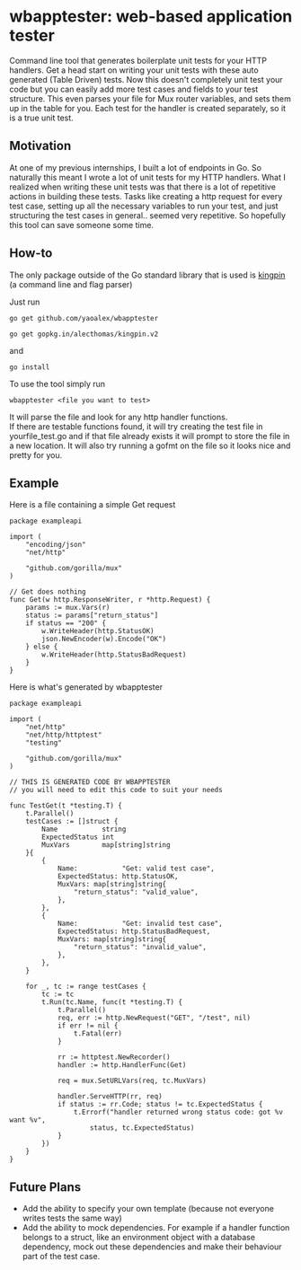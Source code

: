 # wbapptester: web-based application tester

Command line tool that generates boilerplate unit tests for your HTTP handlers. Get a head start on writing your unit tests with these auto generated (Table Driven) tests. Now this doesn't completely unit test your code but you can easily add more test cases and fields to your test structure. This even parses your file for Mux router variables, and sets them up in the table for you. Each test for the handler is created separately, so it is a true unit test.

## Motivation

At one of my previous internships, I built a lot of endpoints in Go. So naturally this meant I wrote a lot of unit tests for my HTTP handlers. What I realized when writing these unit tests was that there is a lot of repetitive actions in building these tests. Tasks like creating a http request for every test case, setting up all the necessary variables to run your test, and just structuring the test cases in general.. seemed very repetitive. So hopefully this tool can save someone some time.

## How-to

The only package outside of the Go standard library that is used is [kingpin](https://github.com/alecthomas/kingpin) (a command line and flag parser)

Just run

`go get github.com/yaoalex/wbapptester`

`go get gopkg.in/alecthomas/kingpin.v2`

and

`go install`

To use the tool simply run

`wbapptester <file you want to test>`

It will parse the file and look for any http handler functions.  
If there are testable functions found, it will try creating the test file in yourfile_test.go and if that file already exists it will prompt to store the file in a new location. It will also try running a gofmt on the file so it looks nice and pretty for you.

## Example

Here is a file containing a simple Get request

```
package exampleapi

import (
	"encoding/json"
	"net/http"

	"github.com/gorilla/mux"
)

// Get does nothing
func Get(w http.ResponseWriter, r *http.Request) {
	params := mux.Vars(r)
	status := params["return_status"]
	if status == "200" {
		w.WriteHeader(http.StatusOK)
		json.NewEncoder(w).Encode("OK")
	} else {
		w.WriteHeader(http.StatusBadRequest)
	}
}
```

Here is what's generated by wbapptester

```
package exampleapi

import (
	"net/http"
	"net/http/httptest"
	"testing"

	"github.com/gorilla/mux"
)

// THIS IS GENERATED CODE BY WBAPPTESTER
// you will need to edit this code to suit your needs

func TestGet(t *testing.T) {
	t.Parallel()
	testCases := []struct {
		Name           string
		ExpectedStatus int
		MuxVars        map[string]string
	}{
		{
			Name:           "Get: valid test case",
			ExpectedStatus: http.StatusOK,
			MuxVars: map[string]string{
				"return_status": "valid_value",
			},
		},
		{
			Name:           "Get: invalid test case",
			ExpectedStatus: http.StatusBadRequest,
			MuxVars: map[string]string{
				"return_status": "invalid_value",
			},
		},
	}

	for _, tc := range testCases {
		tc := tc
		t.Run(tc.Name, func(t *testing.T) {
			t.Parallel()
			req, err := http.NewRequest("GET", "/test", nil)
			if err != nil {
				t.Fatal(err)
			}

			rr := httptest.NewRecorder()
			handler := http.HandlerFunc(Get)

			req = mux.SetURLVars(req, tc.MuxVars)

			handler.ServeHTTP(rr, req)
			if status := rr.Code; status != tc.ExpectedStatus {
				t.Errorf("handler returned wrong status code: got %v want %v",
					status, tc.ExpectedStatus)
			}
		})
	}
}
```

## Future Plans

- Add the ability to specify your own template (because not everyone writes tests the same way)
- Add the ability to mock dependencies. For example if a handler function belongs to a struct, like an environment object with a database dependency, mock out these dependencies and make their behaviour part of the test case.
